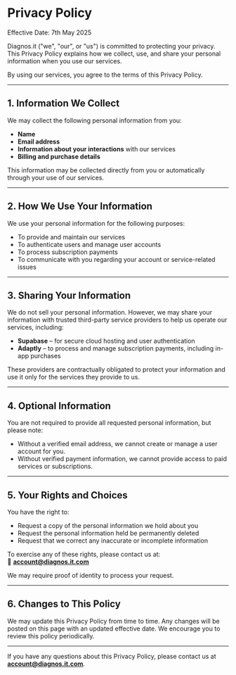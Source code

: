# Privacy Policy

Effective Date: 7th May 2025

Diagnos.it ("we", "our", or "us") is committed to protecting your privacy. This Privacy Policy explains how we collect, use, and share your personal information when you use our services.

By using our services, you agree to the terms of this Privacy Policy.

---

## 1. Information We Collect

We may collect the following personal information from you:

- **Name**
- **Email address**
- **Information about your interactions** with our services
- **Billing and purchase details**

This information may be collected directly from you or automatically through your use of our services.

---

## 2. How We Use Your Information

We use your personal information for the following purposes:

- To provide and maintain our services
- To authenticate users and manage user accounts
- To process subscription payments
- To communicate with you regarding your account or service-related issues

---

## 3. Sharing Your Information

We do not sell your personal information. However, we may share your information with trusted third-party service providers to help us operate our services, including:

- **Supabase** – for secure cloud hosting and user authentication
- **Adaptly** – to process and manage subscription payments, including in-app purchases

These providers are contractually obligated to protect your information and use it only for the services they provide to us.

---

## 4. Optional Information

You are not required to provide all requested personal information, but please note:

- Without a verified email address, we cannot create or manage a user account for you.
- Without verified payment information, we cannot provide access to paid services or subscriptions.

---

## 5. Your Rights and Choices

You have the right to:

- Request a copy of the personal information we hold about you
- Request the personal information held be permanently deleted
- Request that we correct any inaccurate or incomplete information

To exercise any of these rights, please contact us at:  
📧 **[account@diagnos.it.com](mailto:account@diagnos.it.com)**

We may require proof of identity to process your request.

---

## 6. Changes to This Policy

We may update this Privacy Policy from time to time. Any changes will be posted on this page with an updated effective date. We encourage you to review this policy periodically.

---

If you have any questions about this Privacy Policy, please contact us at **[account@diagnos.it.com](mailto:account@diagnos.it.com)**.
